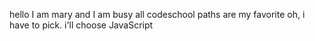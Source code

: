 hello I am mary and I am busy
all codeschool paths are my favorite
oh, i have to pick. i'll choose JavaScript
